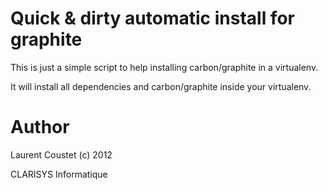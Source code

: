 Quick & dirty automatic install for graphite
============================================

This is just a simple script to help installing carbon/graphite
in a virtualenv.

It will install all dependencies and carbon/graphite
inside your virtualenv.


Author
======

Laurent Coustet (c) 2012

CLARISYS Informatique
